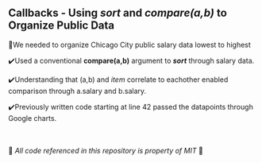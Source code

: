## Callbacks - Using ***sort*** and ***compare(a,b)*** to Organize Public Data
:beginner:We needed to organize Chicago City public salary data lowest to highest<br>

:heavy_check_mark:Used a conventional **compare(a,b)** argument to ***sort*** through salary data.<br> 

:heavy_check_mark:Understanding that (a,b) and *item* correlate to eachother enabled comparison through a.salary and b.salary.<br> 

:heavy_check_mark:Previously written code starting at line 42 passed the datapoints through Google charts.<br><br><br>   

:rocket: *All code referenced in this repository is property of MIT* :rocket: